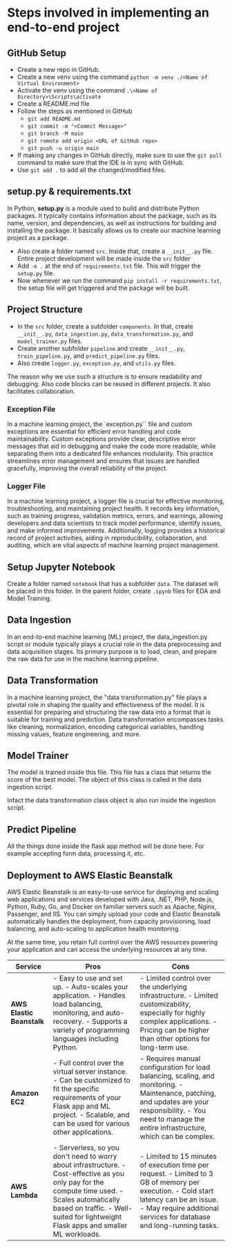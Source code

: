 # Steps involved in implementing an end-to-end project

## GitHub Setup
* Create a new repo in GitHub.
* Create a new venv using the command `python -m venv ./<Name of Virtual Environment>`
* Activate the venv using the command `.\<Name of Directory>\Scripts\activate`
* Create a README.md file
* Follow the steps as mentioned in GitHub
    * `git add README.md`
    * `git commit -m "<Commit Message>"`
    * `git branch -M main`
    * `git remote add origin <URL of GitHub repo>`
    * `git push -u origin main`
* If making any changes in GitHub directly, make sure to use the `git pull` command to make sure that the IDE is in sync with GitHub.
* Use `git add .` to add all the changed/modified files.

## setup.py & requirements.txt
In Python, **setup.py** is a module used to build and distribute Python packages. It typically contains information about the package, such as its name, version, and dependencies, as well as instructions for building and installing the package. It basically allows us to create our machine learning project as a package.

* Also create a folder named `src`. Inside that, create a `__init__.py` file. Entire project development will be made inside the `src` folder
* Add `-e .` at the end of `requirements.txt` file. This will trigger the `setup.py` file.
* Now whenever we run the command `pip install -r requirements.txt`, the setup file will get triggered and the package will be built.

## Project Structure
* In the `src` folder, create a subfolder `components`. In that, create `__init__.py`, `data_ingestion.py`, `data_transformation.py`, and `model_trainer.py` files.
* Create another subfolder `pipeline` and create `__init__.py`, `train_pipeline.py`, and `predict_pipeline.py` files.
* Also create `logger.py`, `exception.py`, and `utils.py` files.

The reason why we use such a structure is to ensure readability and debugging. Also code blocks can be reused in different projects. It also facilitates collaboration.

### Exception File
In a machine learning project, the `exception.py`` file and custom exceptions are essential for efficient error handling and code maintainability. Custom exceptions provide clear, descriptive error messages that aid in debugging and make the code more readable, while separating them into a dedicated file enhances modularity. This practice streamlines error management and ensures that issues are handled gracefully, improving the overall reliability of the project.

### Logger File
In a machine learning project, a logger file is crucial for effective monitoring, troubleshooting, and maintaining project health. It records key information, such as training progress, validation metrics, errors, and warnings, allowing developers and data scientists to track model performance, identify issues, and make informed improvements. Additionally, logging provides a historical record of project activities, aiding in reproducibility, collaboration, and auditing, which are vital aspects of machine learning project management.

## Setup Jupyter Notebook
Create a folder named `notebook` that has a subfolder `data`. The dataset will be placed in this folder. In the parent folder, create `.ipynb` files for EDA and Model Training.

## Data Ingestion
In an end-to-end machine learning (ML) project, the data_ingestion.py script or module typically plays a crucial role in the data preprocessing and data acquisition stages. Its primary purpose is to load, clean, and prepare the raw data for use in the machine learning pipeline.

## Data Transformation
In a machine learning project, the "data transformation.py" file plays a pivotal role in shaping the quality and effectiveness of the model. It is essential for preparing and structuring the raw data into a format that is suitable for training and prediction. Data transformation encompasses tasks like cleaning, normalization, encoding categorical variables, handling missing values, feature engineering, and more.

## Model Trainer
The model is trained inside this file. This file has a class that returns the score of the best model. The object of this class is called in the data ingestion script.

Infact the data transformation class object is also run inside the ingestion script.

## Predict Pipeline
All the things done inside the flask app method will be done here. For example accepting form data, processing it, etc.

## Deployment to AWS Elastic Beanstalk
AWS Elastic Beanstalk is an easy-to-use service for deploying and scaling web applications and services developed with Java, .NET, PHP, Node.js, Python, Ruby, Go, and Docker on familiar servers such as Apache, Nginx, Passenger, and IIS. You can simply upload your code and Elastic Beanstalk automatically handles the deployment, from capacity provisioning, load balancing, and auto-scaling to application health monitoring. 

At the same time, you retain full control over the AWS resources powering your application and can access the underlying resources at any time.

| Service                  | Pros                                                      | Cons                                                   |
|--------------------------|-----------------------------------------------------------|--------------------------------------------------------|
| **AWS Elastic Beanstalk** | - Easy to use and set up.  - Auto-scales your application. - Handles load balancing, monitoring, and auto-recovery. - Supports a variety of programming languages including Python. | - Limited control over the underlying infrastructure. - Limited customizability, especially for highly complex applications. - Pricing can be higher than other options for long-term use. |
| **Amazon EC2**           | - Full control over the virtual server instance. - Can be customized to fit the specific requirements of your Flask app and ML project. - Scalable, and can be used for various other applications. | - Requires manual configuration for load balancing, scaling, and monitoring. - Maintenance, patching, and updates are your responsibility. - You need to manage the entire infrastructure, which can be complex. |
| **AWS Lambda**           | - Serverless, so you don't need to worry about infrastructure. - Cost-effective as you only pay for the compute time used. - Scales automatically based on traffic. - Well-suited for lightweight Flask apps and smaller ML workloads. | - Limited to 15 minutes of execution time per request. - Limited to 3 GB of memory per execution. - Cold start latency can be an issue. - May require additional services for database and long-running tasks. |
